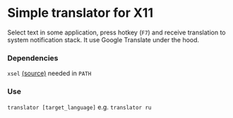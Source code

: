  # Simple translator for X11 
 Select text in some application, press hotkey (`F7`) and receive translation to system notification stack.
 It use Google Translate under the hood.

 ### Dependencies
 `xsel` [(source)](https://github.com/kfish/xsel) needed in `PATH`

 ### Use
 `translator [target_language]` e.g. `translator ru`